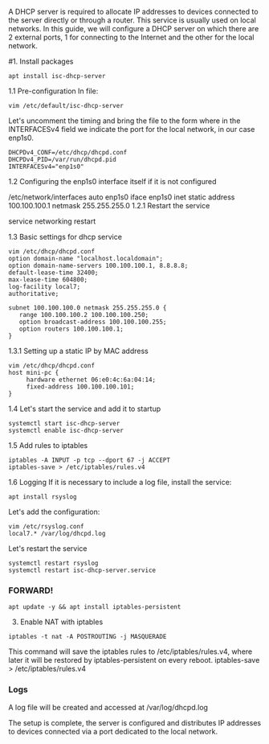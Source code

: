 A DHCP server is required to allocate IP addresses to devices connected to the server directly or through a router. This service is usually used on local networks. In this guide, we will configure a DHCP server on which there are 2 external ports, 1 for connecting to the Internet and the other for the local network.

#1. Install packages
```
apt install isc-dhcp-server
```
1.1 Pre-configuration
In file:
```
vim /etc/default/isc-dhcp-server
```
Let's uncomment the timing and bring the file to the form where in the INTERFACESv4 field we indicate the port for the local network, in our case enp1s0.

```
DHCPDv4_CONF=/etc/dhcp/dhcpd.conf
DHCPDv4_PID=/var/run/dhcpd.pid
INTERFACESv4="enp1s0"
```
1.2 Configuring the enp1s0 interface itself if it is not configured

/etc/network/interfaces
auto enp1s0
     iface enp1s0 inet static
     address 100.100.100.1
     netmask 255.255.255.0
1.2.1 Restart the service

service networking restart

1.3 Basic settings for dhcp service
```
vim /etc/dhcp/dhcpd.conf
option domain-name "localhost.localdomain";
option domain-name-servers 100.100.100.1, 8.8.8.8;
default-lease-time 32400;
max-lease-time 604800;
log-facility local7;
authoritative;

subnet 100.100.100.0 netmask 255.255.255.0 {
   range 100.100.100.2 100.100.100.250;
   option broadcast-address 100.100.100.255;
   option routers 100.100.100.1;
}
```
1.3.1 Setting up a static IP by MAC address
```
vim /etc/dhcp/dhcpd.conf
host mini-pc {
     hardware ethernet 06:e0:4c:6a:04:14;
     fixed-address 100.100.100.101;
}
```
1.4 Let's start the service and add it to startup
```
systemctl start isc-dhcp-server
systemctl enable isc-dhcp-server
```
1.5 Add rules to iptables
```
iptables -A INPUT -p tcp --dport 67 -j ACCEPT
iptables-save > /etc/iptables/rules.v4
```
1.6 Logging
If it is necessary to include a log file, install the service:
```
apt install rsyslog
```
Let's add the configuration:

```
vim /etc/rsyslog.conf
local7.* /var/log/dhcpd.log
```
Let's restart the service
```
systemctl restart rsyslog
systemctl restart isc-dhcp-server.service
```

### FORWARD!
```
apt update -y && apt install iptables-persistent
```
3. Enable NAT with iptables
```
iptables -t nat -A POSTROUTING -j MASQUERADE
```

This command will save the iptables rules to /etc/iptables/rules.v4, where later it will be restored by iptables-persistent on every reboot.
iptables-save > /etc/iptables/rules.v4


### Logs


A log file will be created and accessed at /var/log/dhcpd.log

The setup is complete, the server is configured and distributes IP addresses to devices connected via a port dedicated to the local network.
